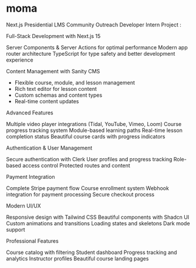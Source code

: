 # moma
Next.js Presidential LMS
Community Outreach Developer Intern Project :

Full-Stack Development with Next.js 15

Server Components & Server Actions for optimal performance
Modern app router architecture
TypeScript for type safety and better development experience
 

Content Management with Sanity CMS

- Flexible course, module, and lesson management
- Rich text editor for lesson content
- Custom schemas and content types
- Real-time content updates
 

Advanced Features

Multiple video player integrations (Tidal, YouTube, Vimeo, Loom)
Course progress tracking system
Module-based learning paths
Real-time lesson completion status
Beautiful course cards with progress indicators
 

Authentication & User Management

Secure authentication with Clerk
User profiles and progress tracking
Role-based access control
Protected routes and content
 

Payment Integration

Complete Stripe payment flow
Course enrollment system
Webhook integration for payment processing
Secure checkout process
 

Modern UI/UX

Responsive design with Tailwind CSS
Beautiful components with Shadcn UI
Custom animations and transitions
Loading states and skeletons
Dark mode support
 

Professional Features

Course catalog with filtering
Student dashboard
Progress tracking and analytics
Instructor profiles
Beautiful course landing pages




